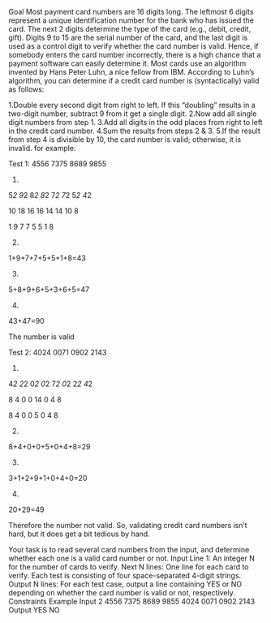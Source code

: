 Goal
Most payment card numbers are 16 digits long. The leftmost 6 digits represent a unique identification number for the bank who has issued the card. The next 2 digits determine the type of the card (e.g., debit, credit, gift). Digits 9 to 15 are the serial number of the card, and the last digit is used as a control digit to verify whether the card number is valid. Hence, if somebody enters the card number incorrectly, there is a high chance that a payment software can easily determine it.
Most cards use an algorithm invented by Hans Peter Luhn, a nice fellow from IBM. According to Luhn’s algorithm, you can determine if a credit card number is (syntactically) valid as follows:

1.Double every second digit from right to left. If this “doubling” results in a two-digit number, subtract 9 from it get a single digit.
2.Now add all single digit numbers from step 1.
3.Add all digits in the odd places from right to left in the credit card number.
4.Sum the results from steps 2 & 3.
5.If the result from step 4 is divisible by 10, the card number is valid; otherwise, it is invalid.
for example:

Test 1:
4556 7375 8689 9855

1.
5*2 9*2 8*2 8*2 7*2 7*2 5*2 4*2

10 18 16 16 14 14 10 8

1 9 7 7 5 5 1 8

2.
1+9+7+7+5+5+1+8=43

3.
5+8+9+6+5+3+6+5=47

4.
43+47=90

The number is valid

Test 2:
4024 0071 0902 2143

1.
4*2 2*2 0*2 0*2 7*2 0*2 2*2 4*2

8 4 0 0 14 0 4 8

8 4 0 0 5 0 4 8

2.
8+4+0+0+5+0+4+8=29

3.
3+1+2+9+1+0+4+0=20

4.
20+29=49

Therefore the number not valid.
So, validating credit card numbers isn’t hard, but it does get a bit tedious by hand.

Your task is to read several card numbers from the input, and determine whether each one is a valid card number or not.
Input
Line 1: An integer N for the number of cards to verify.
Next N lines: One line for each card to verify. Each test is consisting of four space-separated 4-digit strings.
Output
N lines: For each test case, output a line containing YES or NO depending on whether the card number is valid or not, respectively.
Constraints
Example
Input
2
4556 7375 8689 9855
4024 0071 0902 2143
Output
YES
NO
